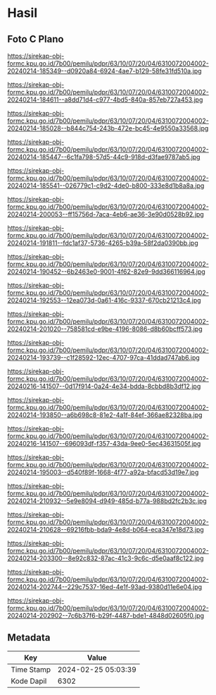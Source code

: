 # Hasil

## Foto C Plano

https://sirekap-obj-formc.kpu.go.id/7b00/pemilu/pdpr/63/10/07/20/04/6310072004002-20240214-185349--d0920a84-6924-4ae7-b129-58fe31fd510a.jpg

https://sirekap-obj-formc.kpu.go.id/7b00/pemilu/pdpr/63/10/07/20/04/6310072004002-20240214-184611--a8dd71d4-c977-4bd5-840a-857eb727a453.jpg

https://sirekap-obj-formc.kpu.go.id/7b00/pemilu/pdpr/63/10/07/20/04/6310072004002-20240214-185028--b844c754-243b-472e-bc45-4e9550a33568.jpg

https://sirekap-obj-formc.kpu.go.id/7b00/pemilu/pdpr/63/10/07/20/04/6310072004002-20240214-185447--6c1fa798-57d5-44c9-918d-d3fae9787ab5.jpg

https://sirekap-obj-formc.kpu.go.id/7b00/pemilu/pdpr/63/10/07/20/04/6310072004002-20240214-185541--026779c1-c9d2-4de0-b800-333e8d1b8a8a.jpg

https://sirekap-obj-formc.kpu.go.id/7b00/pemilu/pdpr/63/10/07/20/04/6310072004002-20240214-200053--ff15756d-7aca-4eb6-ae36-3e90d0528b92.jpg

https://sirekap-obj-formc.kpu.go.id/7b00/pemilu/pdpr/63/10/07/20/04/6310072004002-20240214-191811--fdc1af37-5736-4265-b39a-58f2da0390bb.jpg

https://sirekap-obj-formc.kpu.go.id/7b00/pemilu/pdpr/63/10/07/20/04/6310072004002-20240214-190452--6b2463e0-9001-4f62-82e9-9dd366116964.jpg

https://sirekap-obj-formc.kpu.go.id/7b00/pemilu/pdpr/63/10/07/20/04/6310072004002-20240214-192553--12ea073d-0a61-416c-9337-670cb21213c4.jpg

https://sirekap-obj-formc.kpu.go.id/7b00/pemilu/pdpr/63/10/07/20/04/6310072004002-20240214-201020--758581cd-e9be-4196-8086-d8b60bcff573.jpg

https://sirekap-obj-formc.kpu.go.id/7b00/pemilu/pdpr/63/10/07/20/04/6310072004002-20240214-193739--c1f28592-12ec-4707-97ca-41ddad747ab6.jpg

https://sirekap-obj-formc.kpu.go.id/7b00/pemilu/pdpr/63/10/07/20/04/6310072004002-20240216-141507--0d17f914-0a24-4e34-bdda-8cbbd8b3df12.jpg

https://sirekap-obj-formc.kpu.go.id/7b00/pemilu/pdpr/63/10/07/20/04/6310072004002-20240214-193850--a6b698c8-81e2-4a1f-84ef-366ae82328ba.jpg

https://sirekap-obj-formc.kpu.go.id/7b00/pemilu/pdpr/63/10/07/20/04/6310072004002-20240216-141507--696093df-f357-43da-9ee0-5ec43631505f.jpg

https://sirekap-obj-formc.kpu.go.id/7b00/pemilu/pdpr/63/10/07/20/04/6310072004002-20240214-195003--d540f89f-1668-4f77-a92a-bfacd53d19e7.jpg

https://sirekap-obj-formc.kpu.go.id/7b00/pemilu/pdpr/63/10/07/20/04/6310072004002-20240214-210932--5e9e8094-d949-485d-b77a-988bd2fc2b3c.jpg

https://sirekap-obj-formc.kpu.go.id/7b00/pemilu/pdpr/63/10/07/20/04/6310072004002-20240214-210628--69216fbb-bda9-4e8d-b064-eca347e18d73.jpg

https://sirekap-obj-formc.kpu.go.id/7b00/pemilu/pdpr/63/10/07/20/04/6310072004002-20240214-203300--8e92c832-87ac-41c3-9c6c-d5e0aaf8c122.jpg

https://sirekap-obj-formc.kpu.go.id/7b00/pemilu/pdpr/63/10/07/20/04/6310072004002-20240214-202744--229c7537-16ed-4e1f-93ad-9380d11e6e04.jpg

https://sirekap-obj-formc.kpu.go.id/7b00/pemilu/pdpr/63/10/07/20/04/6310072004002-20240214-202902--7c6b37f6-b29f-4487-bde1-4848d02605f0.jpg


## Metadata

| Key        | Value               |
| ---------- | ------------------- |
| Time Stamp | 2024-02-25 05:03:39 |
| Kode Dapil | 6302                |



